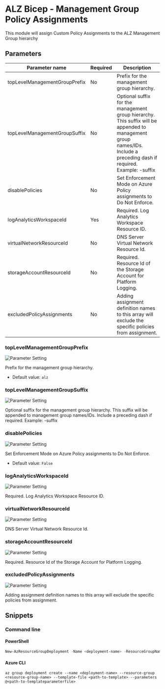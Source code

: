 # ALZ Bicep - Management Group Policy Assignments

This module will assign Custom Policy Assignments to the ALZ Management Group hierarchy

## Parameters

Parameter name | Required | Description
-------------- | -------- | -----------
topLevelManagementGroupPrefix | No       | Prefix for the management group hierarchy.
topLevelManagementGroupSuffix | No       | Optional suffix for the management group hierarchy. This suffix will be appended to management group names/IDs. Include a preceding dash if required. Example: -suffix
disablePolicies | No       | Set Enforcement Mode on Azure Policy assignments to Do Not Enforce.
logAnalyticsWorkspaceId | Yes      | Required. Log Analytics Workspace Resource ID.
virtualNetworkResourceId | No       | DNS Server Virtual Network Resource Id.
storageAccountResourceId | No       | Required. Resource Id of the Storage Account for Platform Logging.
excludedPolicyAssignments | No       | Adding assignment definition names to this array will exclude the specific policies from assignment.

### topLevelManagementGroupPrefix

![Parameter Setting](https://img.shields.io/badge/parameter-optional-green?style=flat-square)

Prefix for the management group hierarchy.

- Default value: `alz`

### topLevelManagementGroupSuffix

![Parameter Setting](https://img.shields.io/badge/parameter-optional-green?style=flat-square)

Optional suffix for the management group hierarchy. This suffix will be appended to management group names/IDs. Include a preceding dash if required. Example: -suffix

### disablePolicies

![Parameter Setting](https://img.shields.io/badge/parameter-optional-green?style=flat-square)

Set Enforcement Mode on Azure Policy assignments to Do Not Enforce.

- Default value: `False`

### logAnalyticsWorkspaceId

![Parameter Setting](https://img.shields.io/badge/parameter-required-orange?style=flat-square)

Required. Log Analytics Workspace Resource ID.

### virtualNetworkResourceId

![Parameter Setting](https://img.shields.io/badge/parameter-optional-green?style=flat-square)

DNS Server Virtual Network Resource Id.

### storageAccountResourceId

![Parameter Setting](https://img.shields.io/badge/parameter-optional-green?style=flat-square)

Required. Resource Id of the Storage Account for Platform Logging.

### excludedPolicyAssignments

![Parameter Setting](https://img.shields.io/badge/parameter-optional-green?style=flat-square)

Adding assignment definition names to this array will exclude the specific policies from assignment.

## Snippets

### Command line

#### PowerShell

```powershell
New-AzResourceGroupDeployment -Name <deployment-name> -ResourceGroupName <resource-group-name> -TemplateFile <path-to-template> -TemplateParameterFile <path-to-templateparameter>
```

#### Azure CLI

```text
az group deployment create --name <deployment-name> --resource-group <resource-group-name> --template-file <path-to-template> --parameters @<path-to-templateparameterfile>
```
